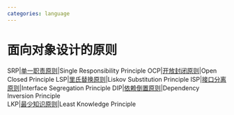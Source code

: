 ```yaml
---
categories: language
---
```

# 面向对象设计的原则


SRP|[单一职责原则](http://www.cnblogs.com/gaochundong/p/single_responsibility_principle.html)|Single Responsibility Principle	
OCP|[开放封闭原则](http://www.cnblogs.com/gaochundong/p/open_closed_principle.html)|Open Closed Principle	
LSP|[里氏替换原则](http://www.cnblogs.com/gaochundong/p/liskov_substitution_principle.html)|Liskov Substitution Principle
ISP|[接口分离原则](http://www.cnblogs.com/gaochundong/p/interface_segregation_principle.html)|Interface Segregation Principle
DIP|[依赖倒置原则](http://www.cnblogs.com/gaochundong/p/dependency_inversion_principle.html)|Dependency Inversion Principle	
LKP|[最少知识原则](http://www.cnblogs.com/gaochundong/p/least_knowledge_principle.html)|Least Knowledge Principle 

 	
 

 